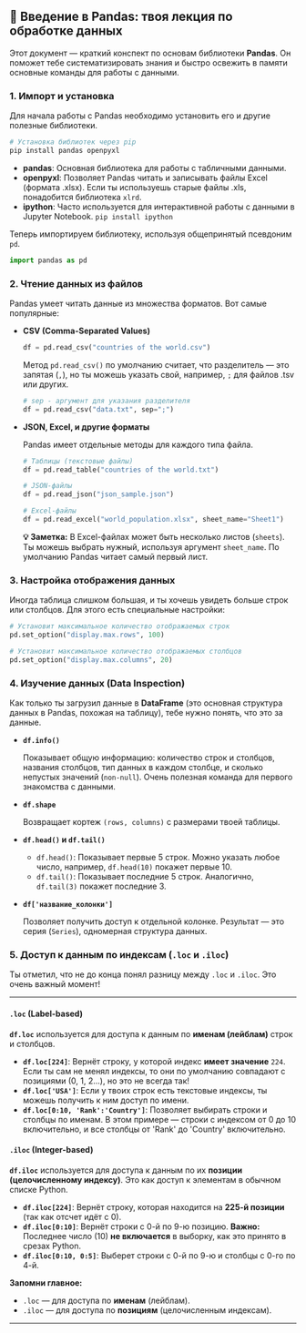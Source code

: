 ## 🚀 Введение в Pandas: твоя лекция по обработке данных

Этот документ — краткий конспект по основам библиотеки **Pandas**. Он поможет тебе систематизировать знания и быстро освежить в памяти основные команды для работы с данными.

### 1\. Импорт и установка

Для начала работы с Pandas необходимо установить его и другие полезные библиотеки.

```python
# Установка библиотек через pip
pip install pandas openpyxl
```

  * **pandas**: Основная библиотека для работы с табличными данными.
  * **openpyxl**: Позволяет Pandas читать и записывать файлы Excel (формата .xlsx). Если ты используешь старые файлы .xls, понадобится библиотека `xlrd`.
  * **ipython**: Часто используется для интерактивной работы с данными в Jupyter Notebook. `pip install ipython`

Теперь импортируем библиотеку, используя общепринятый псевдоним `pd`.

```python
import pandas as pd
```

### 2\. Чтение данных из файлов

Pandas умеет читать данные из множества форматов. Вот самые популярные:

  * **CSV (Comma-Separated Values)**

    ```python
    df = pd.read_csv("countries of the world.csv")
    ```

    Метод `pd.read_csv()` по умолчанию считает, что разделитель — это запятая (`,`), но ты можешь указать свой, например, `;` для файлов .tsv или других.

    ```python
    # sep - аргумент для указания разделителя
    df = pd.read_csv("data.txt", sep=";")
    ```

  * **JSON, Excel, и другие форматы**

    Pandas имеет отдельные методы для каждого типа файла.

    ```python
    # Таблицы (текстовые файлы)
    df = pd.read_table("countries of the world.txt")

    # JSON-файлы
    df = pd.read_json("json_sample.json")

    # Excel-файлы
    df = pd.read_excel("world_population.xlsx", sheet_name="Sheet1")
    ```

    **💡 Заметка:** В Excel-файлах может быть несколько листов (`sheets`). Ты можешь выбрать нужный, используя аргумент `sheet_name`. По умолчанию Pandas читает самый первый лист.

### 3\. Настройка отображения данных

Иногда таблица слишком большая, и ты хочешь увидеть больше строк или столбцов. Для этого есть специальные настройки:

```python
# Установит максимальное количество отображаемых строк
pd.set_option("display.max.rows", 100)

# Установит максимальное количество отображаемых столбцов
pd.set_option("display.max.columns", 20)
```

### 4\. Изучение данных (Data Inspection)

Как только ты загрузил данные в **DataFrame** (это основная структура данных в Pandas, похожая на таблицу), тебе нужно понять, что это за данные.

  * **`df.info()`**

    Показывает общую информацию: количество строк и столбцов, названия столбцов, тип данных в каждом столбце, и сколько непустых значений (`non-null`). Очень полезная команда для первого знакомства с данными.

  * **`df.shape`**

    Возвращает кортеж `(rows, columns)` с размерами твоей таблицы.

  * **`df.head()` и `df.tail()`**

      * `df.head()`: Показывает первые 5 строк. Можно указать любое число, например, `df.head(10)` покажет первые 10.
      * `df.tail()`: Показывает последние 5 строк. Аналогично, `df.tail(3)` покажет последние 3.

  * **`df['название_колонки']`**

    Позволяет получить доступ к отдельной колонке. Результат — это серия (`Series`), одномерная структура данных.

### 5\. Доступ к данным по индексам (`.loc` и `.iloc`)

Ты отметил, что не до конца понял разницу между `.loc` и `.iloc`. Это очень важный момент\!

-----

#### `.loc` (Label-based)

**`df.loc`** используется для доступа к данным по **именам (лейблам)** строк и столбцов.

  * **`df.loc[224]`**: Вернёт строку, у которой индекс **имеет значение** `224`. Если ты сам не менял индексы, то они по умолчанию совпадают с позициями (0, 1, 2...), но это не всегда так\!
  * **`df.loc['USA']`**: Если у твоих строк есть текстовые индексы, ты можешь получить к ним доступ по имени.
  * **`df.loc[0:10, 'Rank':'Country']`**: Позволяет выбирать строки и столбцы по именам. В этом примере — строки с индексом от 0 до 10 включительно, и все столбцы от 'Rank' до 'Country' включительно.

#### `.iloc` (Integer-based)

**`df.iloc`** используется для доступа к данным по их **позиции (целочисленному индексу)**. Это как доступ к элементам в обычном списке Python.

  * **`df.iloc[224]`**: Вернёт строку, которая находится на **225-й позиции** (так как отсчет идёт с 0).
  * **`df.iloc[0:10]`**: Вернёт строки с 0-й по 9-ю позицию. **Важно:** Последнее число (10) **не включается** в выборку, как это принято в срезах Python.
  * **`df.iloc[0:10, 0:5]`**: Выберет строки с 0-й по 9-ю и столбцы с 0-го по 4-й.

**Запомни главное:**

  * `.loc` — для доступа по **именам** (лейблам).
  * `.iloc` — для доступа по **позициям** (целочисленным индексам).

-----
